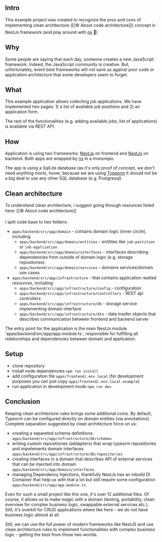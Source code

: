 ## Intro

This example project was created to recognize the pros and cons of implementing clean architecture ([[🕸 About code architecture]]) concept in NestJs framework (and play around with [nx](https://nx.dev/) 🤭)


## Why

Some people are saying that each day, someone creates a new JavaScript framework. Indeed, the JavaScript community is creative. But, unfortunately, event best frameworks will not save us against poor code or application architecture that some developers seem to forget. 

## What

This example application allows collecting job applications. We have implemented two pages: 1) a list of available job positions and 2) an application form.

The rest of the functionalities (e.g. adding available jobs, list of applications) is available via REST API.

## How

Application is using two frameworks: [NextJs](https://nextjs.org/) on frontend and [NestJs](https://nestjs.com/) on backend. Both apps are wrapped by [nx](https://nx.dev/) in a monorepo. 

The app is using a SqlLite database (as it's only proof of concept, we don't need anything more), hover, because we are using [Typeorm](https://typeorm.io/) it should not be a big deal to use any other SQL database (e.g. Postgresql) 

## Clean architecture

To understand clean architecture, i suggest going through resources listed here: [[🕸 About code architecture]] 

I split code base to two folders:
- `apps/backend/src/app/domain` - contains domain logic (inner circle), including
	- `apps/backend/src/app/domain/entities` - entitites like `job-postition` or `job-applciation`
	- `apps/backend/src/app/domain/interfaces` - interfaces describing dependencies from outside of domain logic (e.g. storage repositories)
	- `apps/backend/src/app/domain/services` - domains services/domain use cases
- `apps/backend/src/app/infrastructure` - that contains application realted resources, including:
	- `apps/backend/src/app/infrastructure/config` - configuration
	- `apps/backend/src/app/infrastructure/controllers` - REST api controllers 
	- `apps/backend/src/app/infrastructure/db` - storage service implementing domain interface
	- `apps/backend/src/app/infrastructure/dto` - data trasfer objects that describes communication between frontend and backend server


The entry point for the application is the main NestJs module 'apps/backend/src/app/app.module.ts`, responsible for fulfilling all relationships and dependencies between domain and application. 


## Setup

- clone repository
- install node dependencies `npm run install`
- add configuration file `apps/frontend/.env.local` (for development purposes you can just copy `apps/frontend/.env.local.example`)
- run application in development mode `npm run dev`

## Conclusion

Keeping clean architecture rules brings some additional costs. By default, Typeorm can be configured directly on domain entities (via annotations). Complete separation suggested by clean architecture force on us:
- creating a separeted schema definitions: `apps/backend/src/app/infrastructure/db/schemas`
- writing custom repositiories (addapters) that wrap typeorm repositiories and  impelements domain interfaces `apps/backend/src/app/infrastructure/db/repositories`
- creating interfaces in a domain that describes API of external services that can be injected into domain `apps/backend/src/app/domain/interfaces`
- managing Dependency Injections, thankfully NestJs has an inbuild DI Container that help us with that a lot but still require some configuration `apps/backend/src/app/app.module.ts`


Even for such a small project like this one, it's over 12 additional files. Of course, it allows us to make magic with a domain (testing, portability, clean overview for complex business logic, swappable external services etc.). Still, it's overkill for CRUD applications where like here - we do not have business logic almost at all. 

Still, we can use the full power of modern frameworks like NestJS and use clean architecture rules to implement functionalities with complex business logic - getting the best from those two worlds. 

